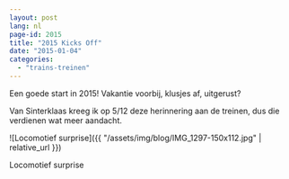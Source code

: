 ```yaml
---
layout: post
lang: nl
page-id: 2015
title: "2015 Kicks Off"
date: "2015-01-04"
categories:
  - "trains-treinen"
---
```


Een goede start in 2015! Vakantie voorbij, klusjes af, uitgerust?

Van Sinterklaas kreeg ik op 5/12 deze herinnering aan de treinen, dus die verdienen wat
meer aandacht.

![Locomotief surprise]({{ "/assets/img/blog/IMG_1297-150x112.jpg" | relative_url }})

<div class="caption">
Locomotief surprise
</div>
